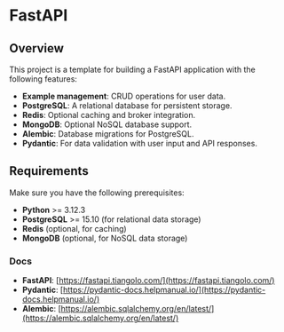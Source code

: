 # FastAPI

## Overview

This project is a template for building a FastAPI application with the following features:

- **Example management**: CRUD operations for user data.
- **PostgreSQL**: A relational database for persistent storage.
- **Redis**: Optional caching and broker integration.
- **MongoDB**: Optional NoSQL database support.
- **Alembic**: Database migrations for PostgreSQL.
- **Pydantic**: For data validation with user input and API responses.

## Requirements

Make sure you have the following prerequisites:

- **Python** >= 3.12.3
- **PostgreSQL** >= 15.10 (for relational data storage)
- **Redis** (optional, for caching)
- **MongoDB** (optional, for NoSQL data storage)

### Docs
- **FastAPI**: [https://fastapi.tiangolo.com/](https://fastapi.tiangolo.com/)
- **Pydantic**: [https://pydantic-docs.helpmanual.io/](https://pydantic-docs.helpmanual.io/)
- **Alembic**: [https://alembic.sqlalchemy.org/en/latest/](https://alembic.sqlalchemy.org/en/latest/)
